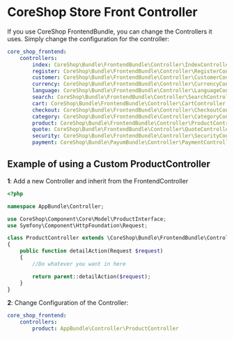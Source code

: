 # CoreShop Store Front Controller

If you use CoreShop FrontendBundle, you can change the Controllers it uses. Simply change the configuration for the controller:

```yml
core_shop_frontend:
    controllers:
        index: CoreShop\Bundle\FrontendBundle\Controller\IndexController
        register: CoreShop\Bundle\FrontendBundle\Controller\RegisterController
        customer: CoreShop\Bundle\FrontendBundle\Controller\CustomerController
        currency: CoreShop\Bundle\FrontendBundle\Controller\CurrencyController
        language: CoreShop\Bundle\FrontendBundle\Controller\LanguageController
        search: CoreShop\Bundle\FrontendBundle\Controller\SearchController
        cart: CoreShop\Bundle\FrontendBundle\Controller\CartController
        checkout: CoreShop\Bundle\FrontendBundle\Controller\CheckoutController
        category: CoreShop\Bundle\FrontendBundle\Controller\CategoryController
        product: CoreShop\Bundle\FrontendBundle\Controller\ProductController
        quote: CoreShop\Bundle\FrontendBundle\Controller\QuoteController
        security: CoreShop\Bundle\FrontendBundle\Controller\SecurityController
        payment: CoreShop\Bundle\PayumBundle\Controller\PaymentController
```

## Example of using a Custom ProductController

**1**: Add a new Controller and inherit from the FrontendController

```php
<?php

namespace AppBundle\Controller;

use CoreShop\Component\Core\Model\ProductInterface;
use Symfony\Component\HttpFoundation\Request;

class ProductController extends \CoreShop\Bundle\FrontendBundle\Controller\ProductController
{
    public function detailAction(Request $request)
    {
        //Do whatever you want in here

        return parent::detailAction($request);
    }
}
```

**2**: Change Configuration of the Controller:

```yml
core_shop_frontend:
    controllers:
        product: AppBundle\Controller\ProductController
```
